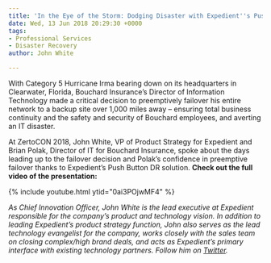 ```yaml
---
title: 'In the Eye of the Storm: Dodging Disaster with Expedient''s Push Button DR'
date: Wed, 13 Jun 2018 20:29:30 +0000
tags:
- Professional Services
- Disaster Recovery
author: John White

---
```

With Category 5 Hurricane Irma bearing down on its headquarters in Clearwater, Florida, Bouchard Insurance’s Director of Information Technology made a critical decision to preemptively failover his entire network to a backup site over 1,000 miles away – ensuring total business continuity and the safety and security of Bouchard employees, and averting an IT disaster. 

At ZertoCON 2018, John White, VP of Product Strategy for Expedient and Brian Polak, Director of IT for Bouchard Insurance, spoke about the days leading up to the failover decision and Polak’s confidence in preemptive failover thanks to Expedient’s Push Button DR solution. **Check out the full video of the presentation:** 

{% include youtube.html ytid="0ai3POjwMF4" %}

_As Chief Innovation Officer, John White is the lead executive at Expedient responsible for the company’s product and technology vision. In addition to leading Expedient’s product strategy function, John also serves as the lead technology evangelist for the company, works closely with the sales team on closing complex/high brand deals, and acts as Expedient’s primary interface with existing technology partners. Follow him on_ [_Twitter_](https://twitter.com/johna_white)_._